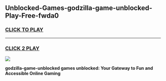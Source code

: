 
## Unblocked-Games-godzilla-game-unblocked-Play-Free-fwda0
<h3>
<a href="https://premium76.site?title=godzilla-game-unblocked&ref=20A">CLICK TO PLAY</a></h3>
<hr>

<h3>
<a href="https://premium76.site?title=godzilla-game-unblocked&ref=20A">CLICK 2 PLAY</a>
  
</h3>

<a href="https://premium76.site?title=godzilla-game-unblocked&ref=20A"><img src="https://clearcache.store/games.png"></a>


**godzilla-game-unblocked games unblocked: Your Gateway to Fun and Accessible Online Gaming**
